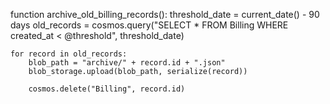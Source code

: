 function archive_old_billing_records():
    threshold_date = current_date() - 90 days
    old_records = cosmos.query("SELECT * FROM Billing WHERE created_at < @threshold", threshold_date)

    for record in old_records:
        blob_path = "archive/" + record.id + ".json"
        blob_storage.upload(blob_path, serialize(record))

        cosmos.delete("Billing", record.id)
